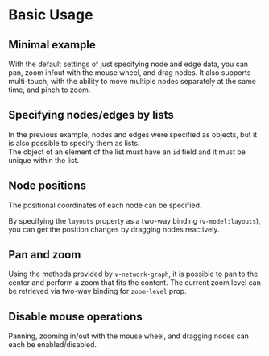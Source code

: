 # Basic Usage

## Minimal example

With the default settings of just specifying node and edge data,
you can pan, zoom in/out with the mouse wheel, and drag nodes.
It also supports multi-touch, with the ability to move multiple
nodes separately at the same time, and pinch to zoom.

<demo-tabs :demo-height="250">
<template v-slot:demo>
  <BasicMinimal />
</template>
<template v-slot:source>

  <<< @/.vitepress/components/01_basic/Minimal.vue

</template>
</demo-tabs>

## Specifying nodes/edges by lists

In the previous example, nodes and edges were specified as objects,
but it is also possible to specify them as lists.  
The object of an element of the list must have an `id` field and
it must be unique within the list.

<demo-tabs :demo-height="250">
<template v-slot:demo>
  <BasicMinimal2 />
</template>
<template v-slot:source>

  <<< @/.vitepress/components/01_basic/Minimal2.vue{2-13}

</template>
</demo-tabs>

## Node positions

The positional coordinates of each node can be specified.

<demo-tabs :demo-height="250">
<template v-slot:demo>
  <SetLayouts />
</template>
<template v-slot:source>

  <<< @/.vitepress/components/01_basic/SetLayouts.vue{13-20,27}

</template>
</demo-tabs>

By specifying the `layouts` property as a two-way binding (`v-model:layouts`),
you can get the position changes by dragging nodes reactively.

<demo-tabs message="When you drag a node, the new position will be reflected in the layouts prop.">
<template v-slot:demo>
  <SetLayoutsReactive />
</template>
<template v-slot:source>

  <<< @/.vitepress/components/01_basic/SetLayoutsReactive.vue{15-22,30}

</template>
</demo-tabs>

## Pan and zoom

Using the methods provided by `v-network-graph`, it is possible to pan
to the center and perform a zoom that fits the content.
The current zoom level can be retrieved via two-way binding for
`zoom-level` prop.

<demo-tabs :demo-height="250">
<template v-slot:demo>
  <PanZoom />
</template>
<template v-slot:source>

  <<< @/.vitepress/components/01_basic/PanZoom.vue

</template>
</demo-tabs>


## Disable mouse operations

Panning, zooming in/out with the mouse wheel, and dragging nodes can
each be enabled/disabled.

<demo-tabs :demo-height="250">
<template v-slot:demo>
  <DisablePanZoom />
</template>
<template v-slot:source>

  <<< @/.vitepress/components/01_basic/DisablePanZoom.vue{28-36}

</template>
</demo-tabs>


<script setup>
import BasicMinimal from '../.vitepress/components/01_basic/Minimal.vue'
import BasicMinimal2 from '../.vitepress/components/01_basic/Minimal2.vue'
import SetLayouts from '../.vitepress/components/01_basic/SetLayouts.vue'
import SetLayoutsReactive from '../.vitepress/components/01_basic/SetLayoutsReactive.vue'
import PanZoom from '../.vitepress/components/01_basic/PanZoom.vue'
import DisablePanZoom from '../.vitepress/components/01_basic/DisablePanZoom.vue'
</script>

